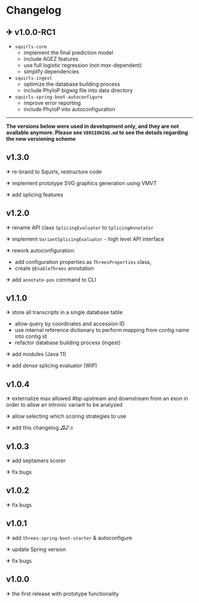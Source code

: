 # Changelog

## ✈ v1.0.0-RC1
- `squirls-core`
  - implement the final prediction model
  - include AGEZ features
  - use full logistic regression (not *max*-dependent)
  - simplify dependencies  
- `squirls-ingest`
  - optimize the database building process
  - include PhyloP bigwig file into data directory
- `squirls-spring-boot-autoconfigure`
  - improve error reporting 
  - include PhyloP into autoconfiguration
 
---
**The versions below were used in development only, and they are not available anymore. 
Please see `VERSIONING.md` to see the details regarding the new versioning scheme** 

## v1.3.0
✈ re-brand to Squirls, restructure code

✈ implement prototype SVG graphics generation using VMVT

✈ add splicing features 

## v1.2.0
✈ rename API class `SplicingEvaluator` to `SplicingAnnotator`

✈ implement `VariantSplicingEvaluator` - high level API interface

✈ rework autoconfiguration:
- add configuration properties as `ThreesProperties` class,
- create `@EnableThrees` annotation

✈ add `annotate-pos` command to CLI

## v1.1.0
✈ store all transcripts in a single database table
- allow query by coordinates and accession ID
- use internal reference dictionary to perform mapping from contig name into contig id
- refactor database building process (ingest)

✈ add modules (Java 11) 

✈ add *dense* splicing evaluator (WIP)

## v1.0.4
✈ externalize max allowed #bp upstream and downstream from an exon in order to allow an intronic variant to be analyzed

✈ allow selecting which scoring strategies to use

✈ add this changelog ♫♪♬

## v1.0.3
✈ add septamers scorer

✈ fix bugs

## v1.0.2
✈ fix bugs

## v1.0.1
✈ add `threes-spring-boot-starter` & autoconfigure

✈ update Spring version

✈ fix bugs

## v1.0.0
✈ the first release with prototype functionality
